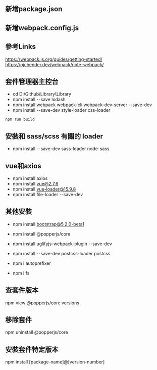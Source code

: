 ﻿## 新增package.json
## 新增webpack.config.js
## 參考Links
https://webpack.js.org/guides/getting-started/  
https://pjchender.dev/webpack/note-webpack/

## 套件管理器主控台
* cd D:\Github\Library\Library
* npm install --save lodash
* npm install webpack webpack-cli webpack-dev-server --save-dev
* npm install --save-dev style-loader css-loader
```
npm run build
```
## 安裝和 sass/scss 有關的 loader
* npm install --save-dev sass-loader node-sass

## vue和axios
* npm install axios
* npm install vue@2.7.6
* npm install vue-loader@15.9.8
* npm install file-loader --save-dev
## 其他安裝
* npm install bootstrap@5.2.0-beta1
* npm install @popperjs/core
* npm install uglifyjs-webpack-plugin --save-dev
* npm install --save-dev postcss-loader postcss
* npm i autoprefixer

* npm i fs
## 查套件版本
npm view @popperjs/core versions
## 移除套件
npm uninstall @popperjs/core
## 安裝套件特定版本  
npm install [package-name]@[version-number]

